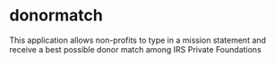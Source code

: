 # donormatch
This application allows non-profits to type in a mission statement and receive a best possible donor match among IRS Private Foundations
